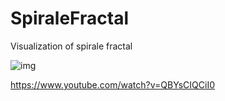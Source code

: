 # SpiraleFractal
Visualization of spirale fractal

![img](http://asdf123.ru/public/godFractalBlue.png)

https://www.youtube.com/watch?v=QBYsCIQCiI0
